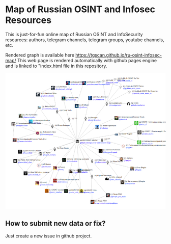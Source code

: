 # Map of Russian OSINT and Infosec Resources

This is just-for-fun online map of Russian OSINT and InfoSecurity resources: authors, telegram channels, telegram groups, youtube channels, etc.

Rendered graph is available here https://tgscan.github.io/ru-osint-infosec-map/ This web page is rendered automatically with github pages engine and is linked to "index.html file in this repository.

![Look of osint/infosec graph](static/img/ru-osint-infosec-map.png)

## How to submit new data or fix?

Just create a new issue in github project.
